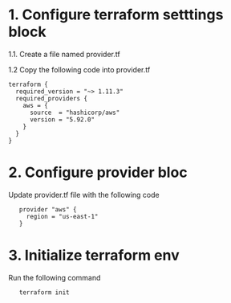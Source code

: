 # 1. Configure terraform setttings block

1.1. Create a file named provider.tf

1.2 Copy the following code into provider.tf

```
terraform {
  required_version = "~> 1.11.3"
  required_providers {
    aws = {
      source  = "hashicorp/aws"
      version = "5.92.0"
    }
  }
}
```

# 2. Configure provider bloc

Update provider.tf file with the following code
```
   provider "aws" {
     region = "us-east-1"
   }
```

# 3. Initialize terraform env

Run the following command

```
   terraform init
```
